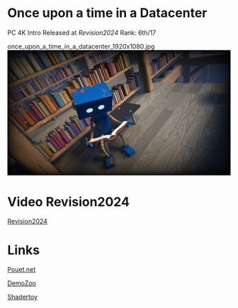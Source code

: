 # Once upon a time in a Datacenter

PC 4K Intro
Released at *Revision2024* 
Rank: 6th/17

once_upon_a_time_in_a_datacenter_1920x1080.jpg
![Alt text](https://raw.githubusercontent.com/iapafoto/Once-upon-a-time-in-a-Datacenter/master/submit/once_upon_a_time_in_a_datacenter_1920x1080.jpg)

# Video Revision2024

[Revision2024](https://www.youtube.com/watch?v=_CXvNfu4vHM&t=2000s&ab_channel=RevisionDemoparty)

# Links

[Pouet.net](https://www.pouet.net/prod.php?which=96550)

[DemoZoo](https://demozoo.org/productions/342199/)

[Shadertoy](https://www.shadertoy.com/view/XccGz2)
